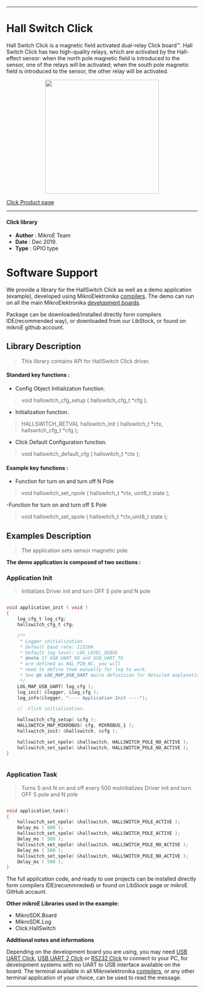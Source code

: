 
---
# Hall Switch Click

Hall Switch Click is a magnetic field activated dual-relay Click board™. Hall Switch Click has two high-quality relays, which are activated by the Hall-effect sensor: when the north pole magnetic field is introduced to the sensor, one of the relays will be activated; when the south pole magnetic field is introduced to the sensor, the other relay will be activated.

<p align="center">
  <img src="https://download.mikroe.com/images/click_for_ide/hallswitch_click.png" height=300px>
</p>

[Click Product page](https://www.mikroe.com/hall-switch-click)

---


#### Click library 

- **Author**        : MikroE Team
- **Date**          : Dec 2019.
- **Type**          : GPIO type


# Software Support

We provide a library for the HallSwitch Click 
as well as a demo application (example), developed using MikroElektronika 
[compilers](https://shop.mikroe.com/compilers). 
The demo can run on all the main MikroElektronika [development boards](https://shop.mikroe.com/development-boards).

Package can be downloaded/installed directly form compilers IDE(recommended way), or downloaded from our LibStock, or found on mikroE github account. 

## Library Description

> This library contains API for HallSwitch Click driver.

#### Standard key functions :

- Config Object Initialization function.
> void hallswitch_cfg_setup ( hallswitch_cfg_t *cfg ); 
 
- Initialization function.
> HALLSWITCH_RETVAL hallswitch_init ( hallswitch_t *ctx, hallswitch_cfg_t *cfg );

- Click Default Configuration function.
> void hallswitch_default_cfg ( hallswitch_t *ctx );


#### Example key functions :

- Function for turn on and turn off N Pole
> void hallswitch_set_npole ( hallswitch_t *ctx, uint8_t state );
 
-Function for turn on and turn off S Pole
> void hallswitch_set_spole ( hallswitch_t *ctx,uint8_t state );

## Examples Description

> The application sets sensor magnetic pole

**The demo application is composed of two sections :**

### Application Init 

> Initializes Driver init and turn OFF S pole and N pole

```c

void application_init ( void )
{
    log_cfg_t log_cfg;
    hallswitch_cfg_t cfg;

    /** 
     * Logger initialization.
     * Default baud rate: 115200
     * Default log level: LOG_LEVEL_DEBUG
     * @note If USB_UART_RX and USB_UART_TX 
     * are defined as HAL_PIN_NC, you will 
     * need to define them manually for log to work. 
     * See @b LOG_MAP_USB_UART macro definition for detailed explanation.
     */
    LOG_MAP_USB_UART( log_cfg );
    log_init( &logger, &log_cfg );
    log_info(&logger, "---- Application Init ----");

    //  Click initialization.

    hallswitch_cfg_setup( &cfg );
    HALLSWITCH_MAP_MIKROBUS( cfg, MIKROBUS_1 );
    hallswitch_init( &hallswitch, &cfg );

    hallswitch_set_npole( &hallswitch, HALLSWITCH_POLE_NO_ACTIVE );
    hallswitch_set_spole( &hallswitch, HALLSWITCH_POLE_NO_ACTIVE );
}
  
```

### Application Task

>  Turns S and N on and off every 500 msInitializes Driver init and turn OFF S pole and N pole

```c

void application_task()
{
    hallswitch_set_npole( &hallswitch, HALLSWITCH_POLE_ACTIVE );
    Delay_ms ( 500 );
    hallswitch_set_spole( &hallswitch, HALLSWITCH_POLE_ACTIVE );
    Delay_ms ( 500 );
    hallswitch_set_npole( &hallswitch, HALLSWITCH_POLE_NO_ACTIVE );
    Delay_ms ( 500 );
    hallswitch_set_spole( &hallswitch, HALLSWITCH_POLE_NO_ACTIVE );
    Delay_ms ( 500 );
}

```

The full application code, and ready to use projects can be  installed directly form compilers IDE(recommneded) or found on LibStock page or mikroE GitHub accaunt.

**Other mikroE Libraries used in the example:** 

- MikroSDK.Board
- MikroSDK.Log
- Click.HallSwitch

**Additional notes and informations**

Depending on the development board you are using, you may need 
[USB UART Click](https://shop.mikroe.com/usb-uart-click), 
[USB UART 2 Click](https://shop.mikroe.com/usb-uart-2-click) or 
[RS232 Click](https://shop.mikroe.com/rs232-click) to connect to your PC, for 
development systems with no UART to USB interface available on the board. The 
terminal available in all Mikroelektronika 
[compilers](https://shop.mikroe.com/compilers), or any other terminal application 
of your choice, can be used to read the message.



---
